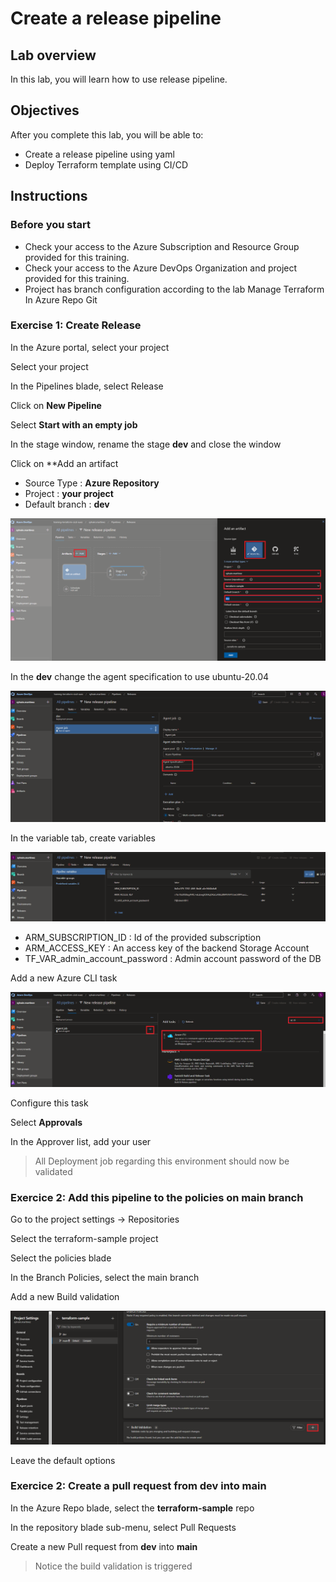 # Create a release pipeline

## Lab overview

In this lab, you will learn how to use release pipeline.

## Objectives

After you complete this lab, you will be able to:

-   Create a release pipeline using yaml
-   Deploy Terraform template using CI/CD

## Instructions

### Before you start

- Check your access to the Azure Subscription and Resource Group provided for this training.
- Check your access to the Azure DevOps Organization and project provided for this training.
- Project has branch configuration according to the lab Manage Terraform In Azure Repo Git

### Exercise 1: Create Release

In the Azure portal, select your project

Select your project

In the Pipelines blade, select Release

Click on **New Pipeline**

Select **Start with an empty job**

In the stage window, rename the stage **dev** and close the window

Click on **Add an artifact

- Source Type : **Azure Repository**
- Project : **your project**
- Default branch : **dev**

![repo_git](../assets/release_artifact.PNG)

In the **dev** change the agent specification to use ubuntu-20.04

![repo_git](../assets/stage_agent.PNG)

In the variable tab, create variables

![repo_git](../assets/release_variable.PNG)

- ARM_SUBSCRIPTION_ID : Id of the provided subscription
- ARM_ACCESS_KEY : An access key of the backend Storage Account
- TF_VAR_admin_account_password : Admin account password of the DB

Add a new Azure CLI task

![repo_git](../assets/stage_job.PNG)

Configure this task



Select **Approvals**

In the Approver list, add your user

> All Deployment job regarding this environment should now be validated


### Exercice 2: Add this pipeline to the policies on main branch

Go to the project settings -> Repositories

Select the terraform-sample project

Select the policies blade

In the Branch Policies, select the main branch

Add a new Build validation

![repo_git](../assets/build_branch_policy.PNG)

Leave the default options

### Exercice 2: Create a pull request from dev into main

In the Azure Repo blade, select the **terraform-sample** repo

In the repository blade sub-menu, select Pull Requests

Create a new Pull request from **dev** into **main**

> Notice the build validation is triggered